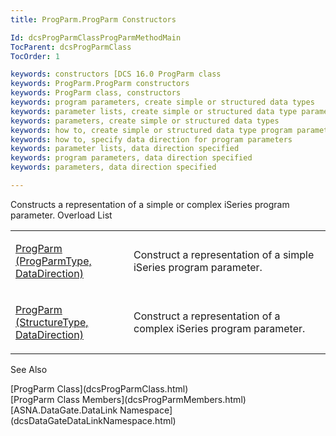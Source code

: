 ```yaml
---
title: ProgParm.ProgParm Constructors

Id: dcsProgParmClassProgParmMethodMain
TocParent: dcsProgParmClass
TocOrder: 1

keywords: constructors [DCS 16.0 ProgParm class
keywords: ProgParm.ProgParm constructors
keywords: ProgParm class, constructors
keywords: program parameters, create simple or structured data types
keywords: parameter lists, create simple or structured data type parameters
keywords: parameters, create simple or structured data types
keywords: how to, create simple or structured data type program parameters
keywords: how to, specify data direction for program parameters
keywords: parameter lists, data direction specified
keywords: program parameters, data direction specified
keywords: parameters, data direction specified

---
```


Constructs a representation of a simple or complex iSeries program parameter.
Overload List

<table class="dtTABLE" id="table2" x-use-null-cells="x-use-null-cells" style="border-spacing: 0px" cellspacing="0">
          <colgroup span="1">
            <col span="1" style="WIDTH: 30%" />
            <col span="1" style="WIDTH: 50%" />
          </colgroup>
          <tr>
            <td colspan="1" rowspan="1">

[ProgParm (ProgParmType, DataDirection)](dcsProgParmClassProgParmMethod1.html) 
</td>
            <td colspan="1" rowspan="1">

Construct a representation of a simple iSeries program parameter.
</td>
          </tr>
          <tr>
            <td colspan="1" rowspan="1">

[ProgParm (StructureType, DataDirection)](dcsProgParmClassProgParmMethod2.html) 
</td>
            <td colspan="1" rowspan="1">

Construct a representation of a complex iSeries program parameter.
</td>
          </tr>
</table>

See Also

<dl />
      [ProgParm Class](dcsProgParmClass.html)
      <br />
      [ProgParm Class Members](dcsProgParmMembers.html)
      <br />
      [ASNA.DataGate.DataLink Namespace](dcsDataGateDataLinkNamespace.html)

